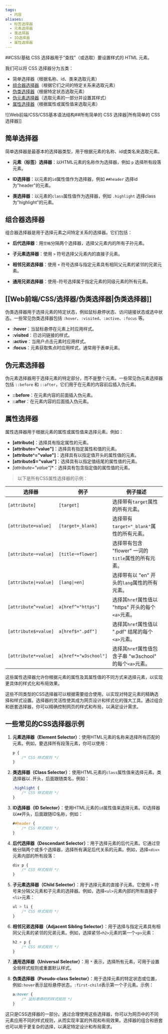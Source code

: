 ```yaml
---
tags:
  - 内容
aliases:
  - 标签选择器
  - 元素选择器
  - 类选择器
  - ID选择器
  - 属性选择器
---
```

##CSS/基础 
CSS 选择器用于“查找”（或选取）要设置样式的 HTML 元素。

我们可以将 CSS 选择器分为五类：

- 简单选择器（根据名称、id、类来选取元素）
- [组合器选择器](https://www.w3school.com.cn/css/css_combinators.asp "CSS 组合器")（根据它们之间的特定关系来选取元素）
- [伪类选择器](https://www.w3school.com.cn/css/css_pseudo_classes.asp "CSS 伪类")（根据特定状态选取元素）
- [伪元素选择器](https://www.w3school.com.cn/css/css_pseudo_elements.asp "CSS 伪元素")（选取元素的一部分并设置其样式）
- [属性选择器](https://www.w3school.com.cn/css/css_attribute_selectors.asp "CSS 属性选择器")（根据属性或属性值来选取元素）

![[Web前端/CSS/CSS基本语法结构##所有简单的 CSS 选择器|所有简单的 CSS 选择器]]

## 简单选择器
简单选择器是最基本的选择器类型，用于根据元素的名称、id或类名来选取元素。

   - **元素（标签）选择器**：以HTML元素的名称作为选择器，例如 `p` 选择所有段落元素。
   
   - **ID选择器**：以元素的`id`属性值作为选择器，例如 `##header` 选择id为"header"的元素。
   
   - **类选择器**：以元素的`class`属性值作为选择器，例如 `.highlight` 选择class为"highlight"的元素。

## 组合器选择器
组合器选择器是用于选择元素之间特定关系的选择器。它们包括：
   
   - **后代选择器**：用`空格`分隔两个选择器，选择父元素内的所有子孙元素。
   
   - **子元素选择器**：使用 `>` 符号选择父元素内的直接子元素。
   
   - **相邻兄弟选择器**：使用 `+` 符号选择与指定元素具有相同父元素的紧邻的兄弟元素。
   - **通用兄弟选择器**：使用`~`符号选择属于指定元素的同级元素的所有元素。
   
## [[Web前端/CSS/选择器/伪类选择器|伪类选择器]]
伪类选择器用于选择元素的特定状态，例如鼠标悬停状态、访问链接状态或选中状态。一些常见伪类选择器包括 `:hover`、`:visited`、`:active`、`:focus` 等。

   - **:hover**：当鼠标悬停在元素上时应用样式。
   - **:visited**：已访问链接的样式。
   - **:active**：当用户点击元素时应用样式。
   - **:focus**：元素获取焦点时应用样式，通常用于表单元素。

## 伪元素选择器
伪元素选择器用于选择元素的特定部分，而不是整个元素。一些常见伪元素选择器包括 `::before` 和 `::after`，它们用于在元素的内容前后插入伪元素。

   - **::before**：在元素内容的前面插入伪元素。
   - **::after**：在元素内容的后面插入伪元素。

## 属性选择器
属性选择器用于根据元素的属性或属性值来选择元素。例如：

   - **[attribute]**：选择具有指定属性的元素。
   - **[attribute="value"]**：选择具有指定属性和值的元素。
   - **[attribute^="value"]**：选择具有以指定值开头的属性值的元素。
   - **[attribute$="value"]**：选择具有以指定值结尾的属性值的元素。
   - **[attribute*="value"]**：选择具有包含指定值的属性值的元素。
> 以下是所有CSS属性选择器的示例：

| 选择器              | 例子               | 例子描述                                       |
| ------------------ | ------------------ | -------------------------------------------- |
| `[attribute]`      | `[target]`         | 选择带有`target`属性的所有元素。                |
| `[attribute=value]` | `[target=_blank]`  | 选择带有`target="_blank"`属性的所有元素。      |
| `[attribute~=value]` | `[title~=flower]`  | 选择带有包含 "flower" 一词的`title`属性的所有元素。 |
| `[attribute\|=value]` | `[lang\|=en]`      | 选择带有以 "en" 开头的`lang`属性的所有元素。    |
| `[attribute^=value]` | `a[href^="https"]` | 选择其`href`属性值以 "https" 开头的每个`<a>`元素。  |
| `[attribute$=value]` | `a[href$=".pdf"]`  | 选择其`href`属性值以 ".pdf" 结尾的每个`<a>`元素。  |
| `[attribute*=value]` | `a[href*="w3school"]` | 选择其`href`属性值包含子串 "w3school" 的每个`<a>`元素。  |

这些属性选择器允许你根据元素的属性及其属性值的不同方式来选择元素，以实现更具体的样式化和布局效果。

这些不同类型的CSS选择器可以根据需要组合使用，以实现对特定元素的精确选择和样式设置。选择器的灵活性使其成为网页设计和样式化的强大工具。通过组合和嵌套选择器，你可以精确控制网页的样式和布局，以满足设计需求。

## 一些常见的CSS选择器示例

1. **元素选择器（Element Selector）**：使用HTML元素的名称来选择所有匹配的元素。例如，要选择所有段落元素，你可以使用：
   ```css
   p {
       /* CSS 样式规则 */
   }
   ```

2. **类选择器（Class Selector）**：使用HTML元素的`class`属性值来选择元素。类选择器以`.`开头，后面跟随类名，例如：
   ```css
   .highlight {
       /* CSS 样式规则 */
   }
   ```

3. **ID选择器（ID Selector）**：使用HTML元素的`id`属性值来选择元素。ID选择器以`##`开头，后面跟随ID名称，例如：
   ```css
   ##header {
       /* CSS 样式规则 */
   }
   ```

4. **后代选择器（Descendant Selector）**：用于选择元素的后代元素。它通过空格分隔两个或多个选择器，选择所有满足后代关系的元素。例如，选择`<div>`元素内部的所有段落：
   ```css
   div p {
       /* CSS 样式规则 */
   }
   ```

5. **子元素选择器（Child Selector）**：用于选择元素的直接子元素。它使用 `>` 符号来分隔父元素和子元素的选择器。例如，选择`<ul>`元素内部的所有直接子`<li>`元素：
   ```css
   ul > li {
       /* CSS 样式规则 */
   }
   ```

6. **相邻兄弟选择器（Adjacent Sibling Selector）**：用于选择与指定元素具有相同父元素的紧邻的兄弟元素。例如，选择紧邻`<h2>`元素的第一个`<p>`元素：
   ```css
   h2 + p {
       /* CSS 样式规则 */
   }
   ```

7. **通用选择器（Universal Selector）**：用 `*` 表示，选择所有元素，可用于设置全局样式规则或重置默认样式。

8. **伪类选择器（Pseudo-class Selector）**：用于选择元素的特定状态或位置，例如`:hover`表示鼠标悬停状态，`:first-child`表示第一个子元素。示例：
   ```css
   a:hover {
       /* 鼠标悬停时的样式规则 */
   }
   ```

这只是CSS选择器的一部分。通过合理使用这些选择器，你可以为网页中的不同元素应用不同的样式规则，从而实现丰富的外观和布局效果。选择器的组合和嵌套也可以用于更复杂的选择，以满足特定设计和布局需求。

